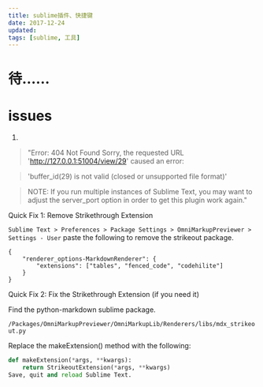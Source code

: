 ```yaml
---
title: sublime插件、快捷键
date: 2017-12-24
updated: 
tags: [sublime, 工具]
---
```


# 待……


# issues
1. 

> "Error: 404 Not Found
> Sorry, the requested URL 'http://127.0.0.1:51004/view/29' caused an error:

> 'buffer_id(29) is not valid (closed or unsupported file format)'

> NOTE: If you run multiple instances of Sublime Text, you may want to adjust
the server_port option in order to get this plugin work again."

Quick Fix 1: Remove Strikethrough Extension

`Sublime Text > Preferences > Package Settings > OmniMarkupPreviewer > Settings - User` 
paste the following to remove the strikeout package.
```
{
    "renderer_options-MarkdownRenderer": {
        "extensions": ["tables", "fenced_code", "codehilite"]
    }
}
```
Quick Fix 2: Fix the Strikethrough Extension (if you need it)

Find the python-markdown sublime package.

`/Packages/OmniMarkupPreviewer/OmniMarkupLib/Renderers/libs/mdx_strikeout.py`

Replace the makeExtension() method with the following:
```py
def makeExtension(*args, **kwargs):
    return StrikeoutExtension(*args, **kwargs)
Save, quit and reload Sublime Text.
```